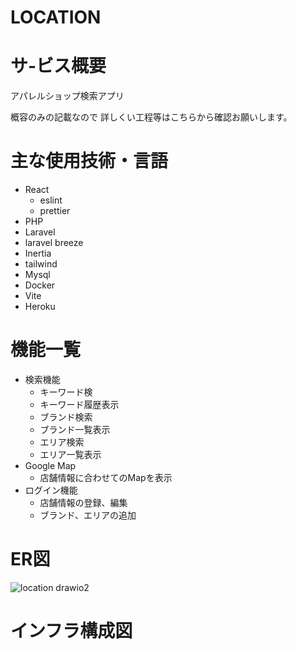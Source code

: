 # LOCATION

# サ-ビス概要
アパレルショップ検索アプリ

<p>概容のみの記載なので
詳しくい工程等はこちらから確認お願いします。</p>
<p></p>

# 主な使用技術・言語
- React
  - eslint
  - prettier
- PHP
- Laravel
 - laravel breeze
- Inertia
- tailwind
- Mysql
- Docker
- Vite
- Heroku


# 機能一覧
- 検索機能
  - キーワード検
  - キーワード履歴表示
  - ブランド検索
  - ブランド一覧表示
  - エリア検索
  - エリア一覧表示
- Google Map
  - 店舗情報に合わせてのMapを表示
- ログイン機能
  - 店舗情報の登録、編集
  - ブランド、エリアの追加
 

# ER図
![location drawio2](https://github.com/morishima06/brand-search/assets/91010416/1940c920-15ff-4633-8f4f-cf9579b79e2f)



# インフラ構成図












